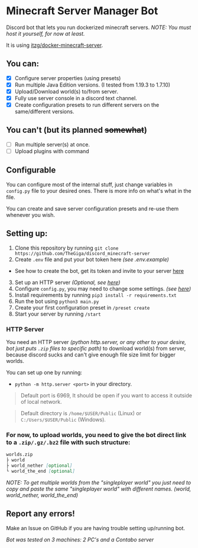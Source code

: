 # Minecraft Server Manager Bot
Discord bot that lets you run dockerized minecraft servers.
*NOTE: You must host it yourself, for now at least.*

It is using [itzg/docker-minecraft-server](https://github.com/itzg/docker-minecraft-server).

## You can:
- [x] Configure server properties (using presets)
- [x] Run multiple Java Edition versions. (I tested from 1.19.3 to 1.7.10)
- [x] Upload/Download world(s) to/from server.
- [x] Fully use server console in a discord text channel.
- [x] Create configuration presets to run different servers on the same/different versions.

## You can't (but its planned ~~somewhat~~)
- [ ] Run multiple server(s) at once.
- [ ] Upload plugins with command

## Configurable
You can configure most of the internal stuff, just change variables in `config.py` file to your desired ones.
There is more info on what's what in the file.

You can create and save server configuration presets and re-use them whenever you wish.

## Setting up:
1. Clone this repository by running `git clone https://github.com/TheGiga/discord_minecraft-server`
2. Create `.env` file and put your bot token here *(see .env.example)*
- See how to create the bot, get its token and invite to your server [here](https://guide.pycord.dev/getting-started/creating-your-first-bot)
3. Set up an HTTP server *(Optional, see [here](https://github.com/TheGiga/discord_minecraft-server#http-server))*
4. Configure `config.py`, you may need to change some settings. *(see [here](https://github.com/TheGiga/discord_minecraft-server#configurable))*
5. Install requirements by running `pip3 install -r requirements.txt`
6. Run the bot using `python3 main.py`
7. Create your first configuration preset in `/preset create`
8. Start your server by running `/start` 


### HTTP Server
You need an HTTP server *(python http.server, or any other to your desire, bot just puts `.zip` files to specific path)* to download world(s) from server, because discord sucks and can't give enough file size limit for bigger worlds.

You can set up one by running:
- `python -m http.server <port>` in your directory. 
> Default port is 6969, It should be open if you want to access it outside of local network.

> Default directory is `/home/$USER/Public` (Linux) or `C:/Users/$USER/Public` (Windows). 

### For now, to upload worlds, you need to give the bot direct link to a `.zip/.gz/.bz2` file with such structure:
```md
worlds.zip
├ world
├ world_nether [optional]
└ world_the_end [optional]
```
*NOTE: To get multiple worlds from the "singleplayer world" you just need to copy and paste the same "singleplayer world" with different names. (world, world_nether, world_the_end)*


## Report any errors!
Make an Issue on GitHub if you are having trouble setting up/running bot.

*Bot was tested on 3 machines: 2 PC's and a Contabo server*
